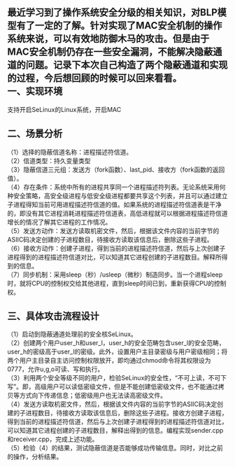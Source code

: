 最近学习到了操作系统安全分级的相关知识，对BLP模型有了一定的了解。针对实现了MAC安全机制的操作系统来说，可以有效地防御木马的攻击。但是由于MAC安全机制仍存在一些安全漏洞，不能解决隐蔽通道的问题。记录下本次自己构造了两个隐蔽通道和实现的过程，今后想回顾的时候可以回来看看。  
一、实现环境  
---   
支持开启SeLinux的Linux系统，开启MAC


二、场景分析  
---   
（1）选择的隐蔽信道名称：进程描述符信道。  
（2）信道类型：持久变量类型  
（3）隐蔽信道三元组：发送方（fork函数）、last_pid、接收方（fork函数的返回值）。  
（4）存在条件：系统中所有的进程共享同一个进程描述符列表。无论系统采用何种安全策略，高安全级进程与低安全级进程都要共享这个列表，并且可以通过建立子进程得知当前可用进程描述符信道的值。如果系统的进程描述符信道表是干净的，即没有其它进程消耗进程描述符信道表，高低进程就可以根据进程描述符信道增长的情况了解其它进程的工作情况。  
（5）发送方动作：发送方读取机密文件，然后，根据该文件内容的当前字节的ASIIC码决定创建的子进程数目，待接收方读取该信息后，删除这些子进程。  
（6）接收方动作：创建子进程，得到当前的进程描述符信道，然后与上次创建子进程得到的进程描述符信道对比，可以知道其它进程创建的子进程数目。解释所得到的信息。  
（7）同步机制：采用sleep（秒）/usleep（微秒）制造同步。当一个进程sleep时，就将CPU的控制权交给其他进程，直到sleep时间已到，重新获得CPU的控制权。  

三、具体攻击流程设计
---     
（1）启动到隐蔽通道处理前的安全核SeLinux。  
（2）创建两个用户user\_h和user\_l，user\_h的安全范畴包含user\_l的安全范畴，user\_h的密级高于user\_l的密级。此外，设置用户主目录密级与用户密级相同；将两个用户主目录自主访问控制权限放开，即均通过chmod命令将其权限设为0777，允许u,g,o可读、写和执行。  
（3）利用两个安全等级不同的用户，检验SeLinux的安全性，“不可上读，不可下写”。即，高级用户可以读低密级文件，但是不能创建低密级文件，也不能通过拷贝等方式向下传递信息；低密级用户也无法读高密级文件。  
（4）发送方读取机密文件，然后，根据该文件内容的当前字节的ASIIC码决定创建的子进程数目，待接收方读取该信息后，删除这些子进程。接收方创建子进程，得到当前的进程描述符信道，然后与上次创建子进程得到的进程描述符信道对比，可以知道其它进程创建的子进程数目，解释出得到的信息。编程实现sender.cpp和receiver.cpp，完成上述功能。  
（5）检验（4）的结果，测试隐蔽信道是否能够成功传输信息。同时，对比之前的操作，分析结果。  
